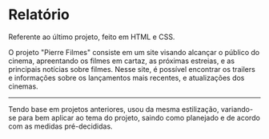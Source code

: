 # Relatório

Referente ao último projeto, feito em HTML e CSS.

 O projeto "Pierre Filmes" consiste em um site visando alcançar o público do cinema, apreentando os filmes em cartaz, as próximas estreias, e as principais notícias sobre filmes.
 Nesse site, é possível encontrar os trailers e informações sobre os lançamentos mais recentes, e atualizações dos cinemas.
 
---

Tendo base em projetos anteriores, usou da mesma estilização, variando-se para bem aplicar ao tema do projeto, saindo como planejado e de acordo com as medidas pré-decididas.

